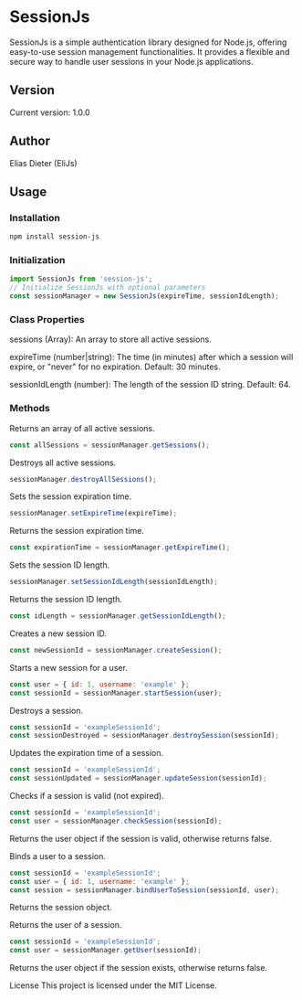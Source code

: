 
# SessionJs
SessionJs is a simple authentication library designed for Node.js, offering easy-to-use session management functionalities. It provides a flexible and secure way to handle user sessions in your Node.js applications.

## Version
Current version: 1.0.0

## Author
Elias Dieter (EliJs)
## Usage
### Installation
```bash
npm install session-js
```
### Initialization
```javascript
import SessionJs from 'session-js';
// Initialize SessionJs with optional parameters
const sessionManager = new SessionJs(expireTime, sessionIdLength);
```
### Class Properties
sessions (Array): An array to store all active sessions.

expireTime (number|string): The time (in minutes) after which a session will expire, or "never" for no expiration. Default: 30 minutes.

sessionIdLength (number): The length of the session ID string. Default: 64.

### Methods
Returns an array of all active sessions.
```javascript
const allSessions = sessionManager.getSessions();
```

Destroys all active sessions.
```javascript
sessionManager.destroyAllSessions();
```

Sets the session expiration time.
```javascript
sessionManager.setExpireTime(expireTime);
```

Returns the session expiration time.

```javascript
const expirationTime = sessionManager.getExpireTime();
```

Sets the session ID length.
```javascript
sessionManager.setSessionIdLength(sessionIdLength);
```

Returns the session ID length.
```javascript
const idLength = sessionManager.getSessionIdLength();
```


Creates a new session ID.
```javascript
const newSessionId = sessionManager.createSession();
```

Starts a new session for a user.
```javascript
const user = { id: 1, username: 'example' };
const sessionId = sessionManager.startSession(user);
```

Destroys a session.
```javascript
const sessionId = 'exampleSessionId';
const sessionDestroyed = sessionManager.destroySession(sessionId);
```

Updates the expiration time of a session.
```javascript
const sessionId = 'exampleSessionId';
const sessionUpdated = sessionManager.updateSession(sessionId);
```

Checks if a session is valid (not expired).
```javascript
const sessionId = 'exampleSessionId';
const user = sessionManager.checkSession(sessionId);
```
Returns the user object if the session is valid, otherwise returns false.

Binds a user to a session.
```javascript
const sessionId = 'exampleSessionId';
const user = { id: 1, username: 'example' };
const session = sessionManager.bindUserToSession(sessionId, user);
```
Returns the session object.

Returns the user of a session.
```javascript
const sessionId = 'exampleSessionId';
const user = sessionManager.getUser(sessionId);
```
Returns the user object if the session exists, otherwise returns false.

License
This project is licensed under the MIT License.
